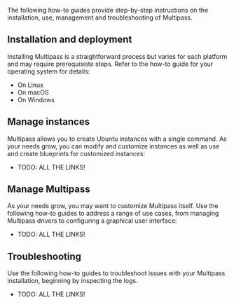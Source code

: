The following how-to guides provide step-by-step instructions on the installation, use, management and troubleshooting of Multipass. 


## Installation and deployment
Installing Multipass is a straightforward process but varies for each platform and may require prerequisiste steps. Refer to the how-to guide for your operating system for details: 

* On Linux
* On macOS
* On Windows


## Manage instances
Multipass allows you to create Ubuntu instances with a single command. As your needs grow, you can modify and customize instances as well as use and create blueprints for customized instances:  

* TODO: ALL THE LINKS! 


## Manage Multipass
As your needs grow, you may want to customize Multipass itself. Use the following how-to guides to address a range of use cases, from managing Multipass drivers to configuring a graphical user interface: 


* TODO: ALL THE LINKS! 


## Troubleshooting
Use the following how-to guides to troubleshoot issues with your Multipass installation, beginning by inspecting the logs.

* TODO: ALL THE LINKS! 